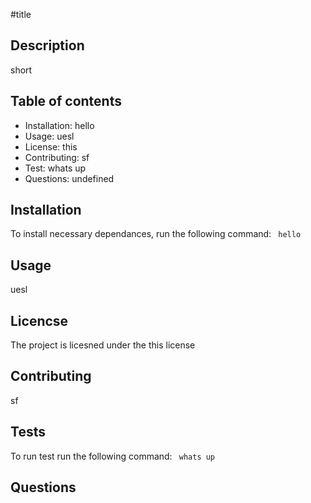 #title
## Description
short
## Table of contents
* Installation: hello
* Usage: uesl
* License: this 
* Contributing: sf
* Test: whats up
* Questions: undefined
## Installation 
To install necessary dependances, run the following command: 
```	hello```
## Usage 
uesl
## Licencse 
The project is licesned under the this  license
## Contributing 
sf
## Tests 
To run test run the following command: 
```	whats up```
## Questions 
